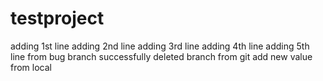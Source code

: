 # testproject
adding 1st line
adding 2nd line
adding 3rd line
adding 4th line
adding 5th line from bug branch successfully deleted branch from git
add new value from local